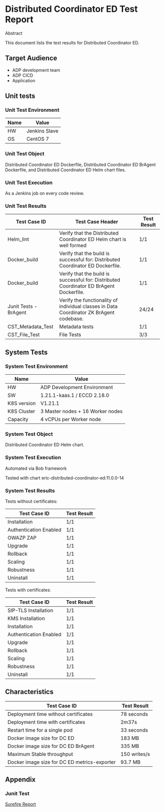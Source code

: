 # Distributed Coordinator ED Test Report

Abstract

This document lists the test results for Distributed Coordinator ED.

## Target Audience

* ADP development team
* ADP CICD
* Application

## Unit tests

### Unit Test Environment

|   Name | Value         |
|--------|---------------|
|   HW   | Jenkins Slave |
|   OS   | CentOS 7      |

### Unit Test Object

Distributed Coordinator ED Dockerfile, Distributed Coordinator ED BrAgent
Dockerfile, and Distributed Coordinator ED Helm chart files.

### Unit Test Execution

As a Jenkins job on every code review.

### Unit Test Results

| **Test Case ID**      | **Test Case Header**                                                                             | **Test Result** |
|-----------------------|--------------------------------------------------------------------------------------------------|-----------------|
| Helm_lint             | Verify that the Distributed Coordinator ED Helm chart is well formed                             | 1/1             |
| Docker_build          | Verify that the build is successful for: Distributed Coordinator ED Dockerfile.                  | 1/1             |
| Docker_build          | Verify that the build is successful for: Distributed Coordinator ED BrAgent Dockerfile.          | 1/1             |
| Junit Tests - BrAgent | Verify the functionality of individual classes in Data Coordinator ZK BrAgent codebase.          | 24/24           |
| CST_Metadata_Test     | Metadata tests                                                                                   | 1/1             |
| CST_File_Test         | File Tests                                                                                       | 3/3             |

## System Tests

### System Test Environment

| Name        | Value                            |
|-------------|----------------------------------|
| HW          | ADP Development Environment      |
| SW          | 1.21.1-kaas.1 / ECCD 2.18.0      |
| K8S version | V1.21.1                          |
| K8S Cluster | 3 Master nodes + 16 Worker nodes |
| Capacity    | 4 vCPUs per Worker node          |

### System Test Object

Distributed Coordinator ED Helm chart.

### System Test Execution

Automated via Bob framework

Tested with chart eric-distributed-coordinator-ed:11.0.0-14

### System Test Results

Tests without certificates:

| **Test Case ID**       | **Test Result** |
|------------------------|-----------------|
| Installation           | 1/1             |
| Authentication Enabled | 1/1             |
| OWAZP ZAP              | 1/1             |
| Upgrade                | 1/1             |
| Rollback               | 1/1             |
| Scaling                | 1/1             |
| Robustness             | 1/1             |
| Uninstall              | 1/1             |

Tests with certificates:

| **Test Case ID**       | **Test Result** |
|------------------------|-----------------|
| SIP-TLS Installation   | 1/1             |
| KMS Installation       | 1/1             |
| Installation           | 1/1             |
| Authentication Enabled | 1/1             |
| Upgrade                | 1/1             |
| Rollback               | 1/1             |
| Scaling                | 1/1             |
| Robustness             | 1/1             |
| Uninstall              | 1/1             |

## Characteristics

| **Test Case ID**                                         | **Test Result** |
|----------------------------------------------------------|-----------------|
| Deployment time without certificates                     | 78 seconds     |
| Deployment time with certificates                        | 2m37s           |
| Restart time for a single pod                            | 33 seconds      |
| Docker image size for DC ED                              | 183 MB          |
| Docker image size for DC ED BrAgent                      | 335 MB          |
| Maximum Stable throughput                                | 150 writes/s    |
| Docker image size for DC ED metrics-exporter             | 93.7 MB         |

## Appendix

### Junit Test

[Surefire Report](surefire-report.html)
